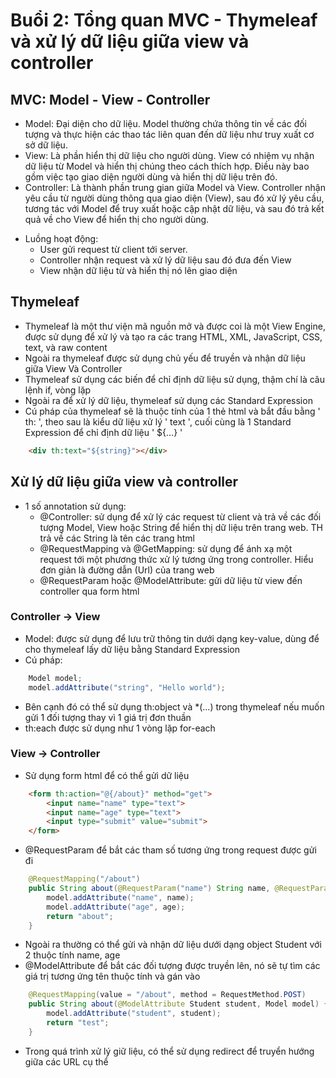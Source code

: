 # Buổi 2: Tổng quan MVC - Thymeleaf và xử lý dữ liệu giữa view và controller
## MVC: Model - View - Controller
- Model: Đại diện cho dữ liệu. Model thường chứa thông tin về các đối tượng và thực hiện các thao tác liên quan đến dữ liệu như truy xuất cơ sở dữ liệu.
- View: Là phần hiển thị dữ liệu cho người dùng. View có nhiệm vụ nhận dữ liệu từ Model và hiển thị chúng theo cách thích hợp. Điều này bao gồm việc tạo giao diện người dùng và hiển thị dữ liệu trên đó.
- Controller: Là thành phần trung gian giữa Model và View. Controller nhận yêu cầu từ người dùng thông qua giao diện (View), sau đó xử lý yêu cầu, tương tác với Model để truy xuất hoặc cập nhật dữ liệu, và sau đó trả kết quả về cho View để hiển thị cho người dùng.

[](https://github.com/techmely/hoc-lap-trinh/assets/29374426/4f3a0d22-eebe-49bd-bc32-9df03fe8ae6b)

- Luồng hoạt động:
  - User gửi request từ client tới server.
  - Controller nhận request và xử lý dữ liệu sau đó đưa đến View
  - View nhận dữ liệu từ và hiển thị nó lên giao diện

## Thymeleaf
- Thymeleaf là một thư viện mã nguồn mở và được coi là một View Engine, được sử dụng để xử lý và tạo ra các trang HTML, XML, JavaScript, CSS, text, và raw content
- Ngoài ra thymeleaf được sử dụng chủ yếu để truyền và nhận dữ liệu giữa View Và Controller
- Thymeleaf sử dụng các biến để chỉ định dữ liệu sử dụng, thậm chí là câu lệnh if, vòng lặp
- Ngoài ra để xử lý dữ liệu, thymeleaf sử dụng các Standard Expression
- Cú pháp của thymeleaf sẽ là thuộc tính của 1 thẻ html và bắt đầu bằng ' th: ', theo sau là kiểu dữ liệu xử lý ' text ', cuối cùng là 1 Standard Expression để chỉ định dữ liệu ' ${...} '
  
```html
    <div th:text="${string}"></div>
```

## Xử lý dữ liệu giữa view và controller
- 1 số annotation sử dụng:
  - @Controller: sử dụng để xử lý các request từ client và trả về các đối tượng Model, View hoặc String để hiển thị dữ liệu trên trang web. TH trả về các String là tên các trang html
  - @RequestMapping và @GetMapping: sử dụng để ánh xạ một request tới một phương thức xử lý tương ứng trong controller. Hiểu đơn giản là đường dẫn (Url) của trang web
  - @RequestParam hoặc @ModelAttribute: gửi dữ liệu từ view đến controller qua form html
  
### Controller -> View
- Model: được sử dụng để lưu trữ thông tin dưới dạng key-value, dùng để cho thymeleaf lấy dữ liệu bằng Standard Expression
- Cú pháp:
```java
    Model model;
    model.addAttribute("string", "Hello world");
```

- Bên cạnh đó có thể sử dụng th:object và *(...) trong thymeleaf nếu muốn gửi 1 đối tượng thay vì 1 giá trị đơn thuần
- th:each được sử dụng như 1 vòng lặp for-each

### View -> Controller 
- Sử dụng form html để có thể gửi dữ liệu 

```html
    <form th:action="@{/about}" method="get">
        <input name="name" type="text">
        <input name="age" type="text">
        <input type="submit" value="submit">
    </form>
```

- @RequestParam để bắt các tham số tương ứng trong request được gửi đi
```java
    @RequestMapping("/about")
    public String about(@RequestParam("name") String name, @RequestParam("age") String age, Model model) {
        model.addAttribute("name", name);
        model.addAttribute("age", age);
        return "about";
    }
```

- Ngoài ra thường có thể gửi và nhận dữ liệu dưới dạng object Student với 2 thuộc tính name, age
- @ModelAttribute để bắt các đối tượng được truyền lên, nó sẽ tự tìm các giá trị tương ứng tên thuộc tính và gán vào
```java
    @RequestMapping(value = "/about", method = RequestMethod.POST)
    public String about(@ModelAttribute Student student, Model model) {
        model.addAttribute("student", student);
        return "test";
    }

```

- Trong quá trình xử lý giữ liệu, có thể sử dụng redirect để truyển hướng giữa các URL cụ thể 